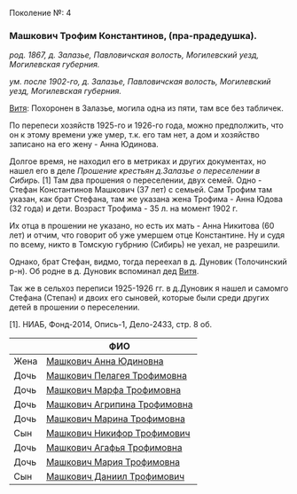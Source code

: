 Поколение №: 4

### Машкович Трофим Константинов, (пра-прадедушка).

_род. 1867, д. Залазье, Павловичская волость, Могилевский уезд, Могилевская губерния._

_ум. после 1902-го, д. Залазье, Павловичская волость, Могилевский уезд, Могилевская губерния._

[Витя](/ancestors/6-Машкович-Виктор-Федорович): Похоронен в Залазье, могила одна из пяти, там все без табличек.

По перепеси хозяйств 1925-го и 1926-го года, можно предполжить, что он к этому времени уже умер, т.к. его там нет, а дом и хозяйство записано на его жену - Анна Юдинова.

Долгое время, не находил его в метриках и других документах, но нашел его в деле _Прошение крестьян д.Залазье о переселении в Сибирь._ [1]
Там два прошения о переселении, двух семей. Одно - Стефан Константинов Машкович (37 лет) с семьей. 
Сам Трофим там указан, как брат Стефана, там же указана жена Трофима - Анна Юдова (32 года) и дети.
Возраст Трофима - 35 л. на момент 1902 г. 

Их отца в прошении не указано, но есть их мать - Анна Никитова (60 лет) и отчим, что говорит об уже умершем отце Константине.
Ну и судя по всему, никто в Томскую губрнию (Сибирь) не уехал, не разрешили. 

Однако, брат Стефан, видмо, тогда переехал в д. Дуновик (Толочинский р-н). Об родне в д. Дуновик вспоминал дед [Витя](/ancestors/6-Машкович-Виктор-Федорович). 

Так же в сельхоз переписи 1925-1926 гг. в д.Дуновик я нашел и самомго Стефана (Степан) и двоих 
его сыновей, которые были среди других детей в прошении о переселении. 

[1]. НИАБ, Фонд-2014, Опись-1, Дело-2433, стр. 8 об.

|      | ФИО                                                                          |
|------|------------------------------------------------------------------------------|
| Жена | [Машкович Анна Юдиновна](/ancestors/4-Машкович-Анна-Юдиновна)                |
| Дочь | [Машкович Пелагея Трофимовна](/ancestors/5-Машкович-Пелагея-Трофимовна)      |
| Дочь | [Машкович Марфа Трофимовна](/ancestors/5-Машкович-Марфа-Трофимовна)          |
| Дочь | [Машкович Агрипина Трофимовна](/ancestors/5-Машкович-Агрипина-Трофимовна.md) |
| Дочь | [Машкович Марина Трофимовна](/ancestors/5-Машкович-Марина-Трофимовна)        |
| Сын  | [Машкович Никифор Трофимович](/ancestors/5-Машкович-Никифор-Трофимович)      |
| Дочь | [Машкович Агафья Трофимовна](/ancestors/5-Машкович-Агафья-Трофимовна)        |
| Дочь | [Машкович Мария Трофимовна](/ancestors/5-Машкович-Мария-Трофимовна)          |
| Сын  | [Машкович Даниил Трофимович](/ancestors/5-Машкович-Даниил-Трофимович)        |
